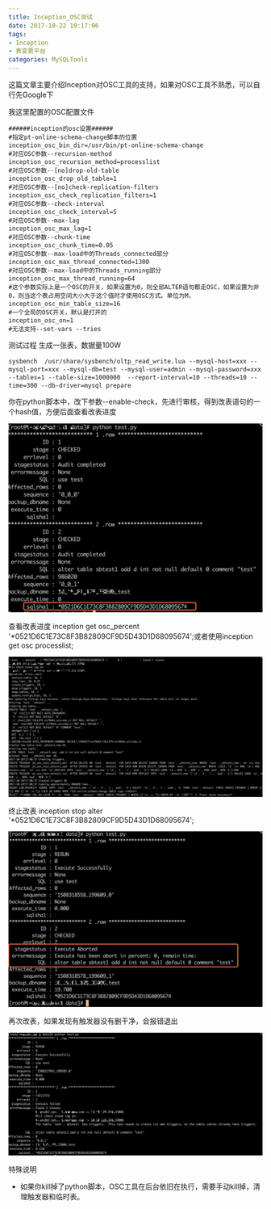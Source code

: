 ```yaml
---
title: Inception_OSC测试
date: 2017-10-22 19:17:06
tags:
- Inception
- 表变更平台
categories: MySQLTools
---
```

这篇文章主要介绍Inception对OSC工具的支持，如果对OSC工具不熟悉，可以自行先Google下

我这里配置的OSC配置文件

```
######inception的osc设置######
#指定pt-online-schema-change脚本的位置
inception_osc_bin_dir=/usr/bin/pt-online-schema-change
#对应OSC参数--recursion-method
inception_osc_recursion_method=processlist
#对应OSC参数--[no]drop-old-table
inception_osc_drop_old_table=1
#对应OSC参数--[no]check-replication-filters
inception_osc_check_replication_filters=1
#对应OSC参数--check-interval
inception_osc_check_interval=5
#对应OSC参数--max-lag
inception_osc_max_lag=1
#对应OSC参数--chunk-time
inception_osc_chunk_time=0.05
#对应OSC参数--max-load中的Threads_connected部分
inception_osc_max_thread_connected=1300
#对应OSC参数--max-load中的Threads_running部分
inception_osc_max_thread_running=64
#这个参数实际上是一个OSC的开关，如果设置为0，则全部ALTER语句都走OSC，如果设置为非0，则当这个表占用空间大小大于这个值时才使用OSC方式。单位为M，
inception_osc_min_table_size=16
#一个全局的OSC开关，默认是打开的
inception_osc_on=1
#无法支持--set-vars --tries
```

测试过程
生成一张表，数据量100W

```
sysbench  /usr/share/sysbench/oltp_read_write.lua --mysql-host=xxx --mysql-port=xxx --mysql-db=test --mysql-user=admin --mysql-password=xxx --tables=1 --table-size=1000000  --report-interval=10 --threads=10 --time=300 --db-driver=mysql prepare
```

你在python脚本中，改下参数--enable-check，先进行审核，得到改表语句的一个hash值，方便后面查看改表进度

!["inception_osc"](/images/inception_osc_01.png)

查看改表进度
inception get osc_percent '*0521D6C1E73C8F3B82809CF9D5D43D1D68095674';或者使用inception get osc processlist;

!["inception_osc"](/images/inception_osc_02.png)

终止改表
inception stop alter '*0521D6C1E73C8F3B82809CF9D5D43D1D68095674';

!["inception_osc"](/images/inception_osc_03.png)

再次改表，如果发现有触发器没有删干净，会报错退出

!["inception_osc"](/images/inception_osc_04.png)

特殊说明

- 如果你kill掉了python脚本，OSC工具在后台依旧在执行，需要手动kill掉，清理触发器和临时表。
